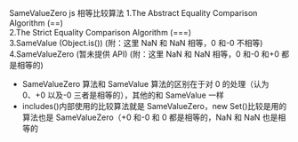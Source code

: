 SameValueZero
js 相等比较算法
1.The Abstract Equality Comparison Algorithm (==)  
2.The Strict Equality Comparison Algorithm (===)  
3.SameValue (Object.is()) (附：这里 NaN 和 NaN 相等，0 和-0 不相等)
4.SameValueZero (暂未提供 API) (附：这里 NaN 和 NaN 相等，0 和-0 和+0 都是相等的)

- SameValueZero 算法和 SameValue 算法的区别在于对 0 的处理（认为 0、+0 以及-0 三者是相等的），其他的和 SameValue 一样
- includes()内部使用的比较算法就是 SameValueZero，new Set()比较是用的算法也是 SameValueZero（+0 和-0 和 0 都是相等的，NaN 和 NaN 也是相等的
